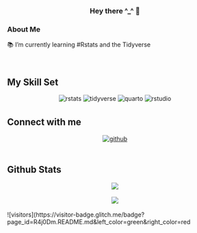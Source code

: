 ### <div align="center">Hey there ^_^ 👋</div>  
  



### About Me  
📚 I’m currently learning #Rstats and the Tidyverse 
  

<br/>  


## My Skill Set  

<div align="center">
<img src=https://img.shields.io/badge/RStats-8D33FF?logo=r&logoColor=white&style=for-the-badge alt=rstats style="margin-bottom: 5px;" />

<img src="https://img.shields.io/badge/Tidyverse-1A162D?style=for-the-badge&logo=tidyverse&logoColor=white" alt="tidyverse" style="margin-bottom: 5px;" />

<img src="https://img.shields.io/badge/Quarto-75AADB?style=for-the-badge&logo=quarto&logoColor=white" alt="quarto" style="margin-bottom: 5px;" />

<img src="https://img.shields.io/badge/RStudio-75AADB?style=for-the-badge&logo=RStudio&logoColor=white" alt="rstudio" style="margin-bottom: 5px;" />
</div>


## Connect with me  
<div align="center">
<a href="https://github.com/R4j0Dm" target="_blank">
<img src=https://img.shields.io/badge/github-%2324292e.svg?&style=for-the-badge&logo=github&logoColor=white alt=github style="margin-bottom: 5px;" />
</a>  
</div>  




<br/>  


## Github Stats  
<div align="center"><img src="https://github-readme-stats.vercel.app/api/top-langs/?username=R4j0Dm&hide_border=true&layout=compact" align="center" /></div>  

<br/>

<div align="center"><img src="https://github-readme-stats.vercel.app/api?username=R4j0Dm&show_icons=true&count_private=true&hide_border=true" align="center" /></div>  
  

<br/>
![visitors](https://visitor-badge.glitch.me/badge?page_id=R4j0Dm.README.md&left_color=green&right_color=red

